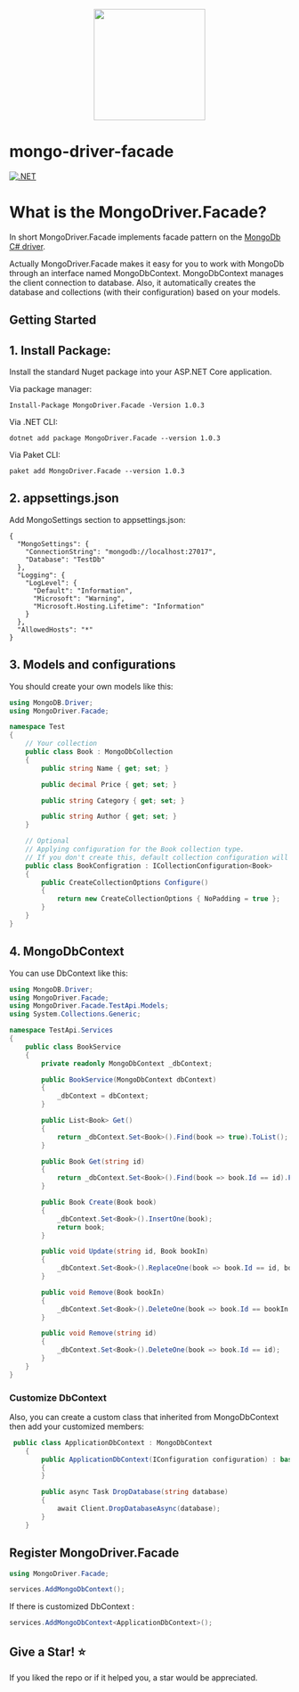 <p align="center">
  <img width="200" height="200" src="https://user-images.githubusercontent.com/39926422/131835757-e2c10384-de5a-4d99-9f74-3dcac30f1182.png">
</p>


# mongo-driver-facade

[![.NET](https://github.com/amirhosseinsaloot/mongo-driver-facade/actions/workflows/dotnetcore.yml/badge.svg)](https://github.com/amirhosseinsaloot/mongo-driver-facade/actions/workflows/dotnetcore.yml)

What is the MongoDriver.Facade?
=====================
In short MongoDriver.Facade implements facade pattern on the [MongoDb C# driver](https://github.com/mongodb/mongo-csharp-driver).

Actually MongoDriver.Facade makes it easy for you to work with MongoDb through an interface named MongoDbContext.
MongoDbContext manages the client connection to database. Also, it automatically creates the database and collections (with their configuration) based on your models.

Getting Started
---------------

## 1. Install Package:
Install the standard Nuget package into your ASP.NET Core application.

Via package manager:
```
Install-Package MongoDriver.Facade -Version 1.0.3
```

Via .NET CLI:
```
dotnet add package MongoDriver.Facade --version 1.0.3
```

Via Paket CLI:
```
paket add MongoDriver.Facade --version 1.0.3
```

## 2. appsettings.json
Add MongoSettings section to appsettings.json:
```
{
  "MongoSettings": {
    "ConnectionString": "mongodb://localhost:27017",
    "Database": "TestDb"
  },
  "Logging": {
    "LogLevel": {
      "Default": "Information",
      "Microsoft": "Warning",
      "Microsoft.Hosting.Lifetime": "Information"
    }
  },
  "AllowedHosts": "*"
}
```

## 3. Models and configurations

You should create your own models like this:

```C#
using MongoDB.Driver;
using MongoDriver.Facade;

namespace Test
{
    // Your collection
    public class Book : MongoDbCollection
    {
        public string Name { get; set; }

        public decimal Price { get; set; }

        public string Category { get; set; }

        public string Author { get; set; }
    }

    // Optional
    // Applying configuration for the Book collection type.
    // If you don't create this, default collection configuration will be applied.
    public class BookConfigration : ICollectionConfiguration<Book>
    {
        public CreateCollectionOptions Configure()
        {
            return new CreateCollectionOptions { NoPadding = true };
        }
    }
}
```

## 4. MongoDbContext

You can use DbContext like this:

```C#
using MongoDB.Driver;
using MongoDriver.Facade;
using MongoDriver.Facade.TestApi.Models;
using System.Collections.Generic;

namespace TestApi.Services
{
    public class BookService
    {
        private readonly MongoDbContext _dbContext;

        public BookService(MongoDbContext dbContext)
        {
            _dbContext = dbContext;
        }

        public List<Book> Get()
        {
            return _dbContext.Set<Book>().Find(book => true).ToList();
        }

        public Book Get(string id)
        {
            return _dbContext.Set<Book>().Find(book => book.Id == id).FirstOrDefault();
        }

        public Book Create(Book book)
        {
            _dbContext.Set<Book>().InsertOne(book);
            return book;
        }

        public void Update(string id, Book bookIn)
        {
            _dbContext.Set<Book>().ReplaceOne(book => book.Id == id, bookIn);
        }

        public void Remove(Book bookIn)
        {
            _dbContext.Set<Book>().DeleteOne(book => book.Id == bookIn.Id);
        }

        public void Remove(string id)
        {
            _dbContext.Set<Book>().DeleteOne(book => book.Id == id);
        }
    }
}

```

### Customize DbContext

Also, you can create a custom class that inherited from MongoDbContext then add your customized members:

```C#
 public class ApplicationDbContext : MongoDbContext
    {
        public ApplicationDbContext(IConfiguration configuration) : base(configuration)
        {
        }

        public async Task DropDatabase(string database)
        {
            await Client.DropDatabaseAsync(database);
        }
    }

```

Register MongoDriver.Facade
---------------

```C#
using MongoDriver.Facade;
```

```C#
services.AddMongoDbContext();
```
If there is customized DbContext :

```C#
services.AddMongoDbContext<ApplicationDbContext>();

```
## Give a Star! :star:
If you liked the repo or if it helped you, a star would be appreciated.
